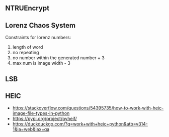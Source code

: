 ## NTRUEncrypt


## Lorenz Chaos System
Constraints for lorenz numbers:

1. length of word
2. no repeating
3. no number within the generated number + 3
4. max num is image width - 3

## LSB


## HEIC
- https://stackoverflow.com/questions/54395735/how-to-work-with-heic-image-file-types-in-python
- https://pypi.org/project/pyheif/
- https://duckduckgo.com/?q=work+with+heic+python&atb=v314-1&ia=web&iax=qa
